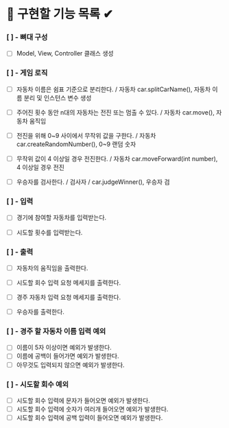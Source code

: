 # 🎯 구현할 기능 목록 ✔


### [  ] - 뼈대 구성
- [  ] Model, View, Controller 클래스 생성


### [  ] - 게임 로직 

- [  ] 자동차 이름은 쉼표 기준으로 분리한다. / 자동차 car.splitCarName(), 자동차 이름 분리 및 인스턴스 변수 생성
- [  ] 주어진 횟수 동안 n대의 자동차는 전진 또는 멈출 수 있다. / 자동차 car.move(), 자동차 움직임
- [  ] 전진을 위해 0~9 사이에서 무작위 값을 구한다. / 자동차 car.createRandomNumber(), 0~9 랜덤 숫자
- [  ] 무작위 값이 4 이상일 경우 전진한다. / 자동차 car.moveForward(int number), 4 이상일 경우 전진
- [  ] 우승자를 검사한다. / 검사자 / car.judgeWinner(), 우승자 검


### [  ] - 입력

- [  ] 경기에 참여할 자동차를 입력받는다.
- [  ] 시도할 횟수를 입력받는다.


### [  ] - 출력

- [  ] 자동차의 움직임을 출력한다.
- [  ] 시도할 회수 입력 요청 메세지를 출력한다.
- [  ] 경주 자동차 입력 요청 메세지를 출력한다.
- [  ] 우승자를 출력한다.


### [  ] - 경주 할 자동차 이름 입력 예외

- [  ] 이름이 5자 이상이면 예외가 발생한다.
- [  ] 이름에 공백이 들어가면 예외가 발생한다.
- [  ] 아무것도 입력되지 않으면 예외가 발생한다.

### [  ] - 시도할 회수 예외

- [  ] 시도할 회수 입력에 문자가 들어오면 예외가 발생한다.
- [  ] 시도할 회수 입력에 숫자가 여러개 들어오면 예외가 발생한다.
- [  ] 시도할 회수 입력에 공백 입력이 들어오면 예외가 발생한다.
